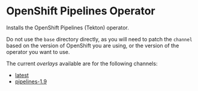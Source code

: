 # OpenShift Pipelines Operator

Installs the OpenShift Pipelines (Tekton) operator.

Do not use the `base` directory directly, as you will need to patch the `channel` based on the version of OpenShift you are using, or the version of the operator you want to use.

The current *overlays* available are for the following channels:
* [latest](overlays/latest)
* [pipelines-1.9](overlays/pipelines-1.9)
